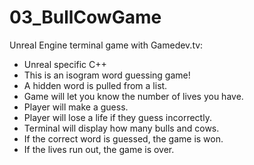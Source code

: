 # 03_BullCowGame

Unreal Engine terminal game with Gamedev.tv:

- Unreal specific C++
- This is an isogram word guessing game!
- A hidden word is pulled from a list.
- Game will let you know the number of lives you have.
- Player will make a guess.
- Player will lose a life if they guess incorrectly.
- Terminal will display how many bulls and cows.
- If the correct word is guessed, the game is won. 
- If the lives run out, the game is over.  
